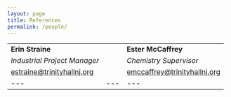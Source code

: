 ```yaml
---
layout: page
title: References
permalink: /people/
---
```


|   |   |   |
|---|---|---|
|**Erin Straine**|   |**Ester McCaffrey**|
|*Industrial Project Manager*|   |*Chemistry Supervisor*|
|estraine@trinityhallnj.org|   |emccaffrey@trinityhallnj.org|
|---|---|---|


